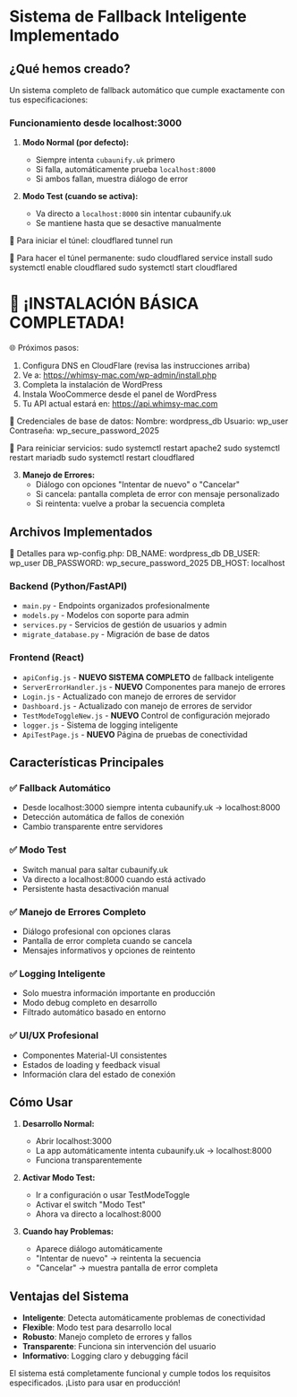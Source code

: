 # Sistema de Fallback Inteligente Implementado

## ¿Qué hemos creado?

Un sistema completo de fallback automático que cumple exactamente con tus especificaciones:

### Funcionamiento desde localhost:3000

1. **Modo Normal (por defecto):**
   - Siempre intenta `cubaunify.uk` primero
   - Si falla, automáticamente prueba `localhost:8000`
   - Si ambos fallan, muestra diálogo de error

2. **Modo Test (cuando se activa):**
   - Va directo a `localhost:8000` sin intentar cubaunify.uk
   - Se mantiene hasta que se desactive manualmente

🚀 Para iniciar el túnel:
cloudflared tunnel run

📝 Para hacer el túnel permanente:
sudo cloudflared service install
sudo systemctl enable cloudflared
sudo systemctl start cloudflared

🎉 ¡INSTALACIÓN BÁSICA COMPLETADA!
==================================

🌐 Próximos pasos:
1. Configura DNS en CloudFlare (revisa las instrucciones arriba)
2. Ve a: https://whimsy-mac.com/wp-admin/install.php
3. Completa la instalación de WordPress
4. Instala WooCommerce desde el panel de WordPress
5. Tu API actual estará en: https://api.whimsy-mac.com

📝 Credenciales de base de datos:
   Nombre: wordpress_db
   Usuario: wp_user
   Contraseña: wp_secure_password_2025

🔧 Para reiniciar servicios:
   sudo systemctl restart apache2
   sudo systemctl restart mariadb
   sudo systemctl restart cloudflared



3. **Manejo de Errores:**
   - Diálogo con opciones "Intentar de nuevo" o "Cancelar"
   - Si cancela: pantalla completa de error con mensaje personalizado
   - Si reintenta: vuelve a probar la secuencia completa

## Archivos Implementados
📝 Detalles para wp-config.php:
DB_NAME: wordpress_db
DB_USER: wp_user
DB_PASSWORD: wp_secure_password_2025
DB_HOST: localhost

### Backend (Python/FastAPI)
- `main.py` - Endpoints organizados profesionalmente
- `models.py` - Modelos con soporte para admin
- `services.py` - Servicios de gestión de usuarios y admin
- `migrate_database.py` - Migración de base de datos

### Frontend (React)
- `apiConfig.js` - **NUEVO SISTEMA COMPLETO** de fallback inteligente
- `ServerErrorHandler.js` - **NUEVO** Componentes para manejo de errores
- `Login.js` - Actualizado con manejo de errores de servidor
- `Dashboard.js` - Actualizado con manejo de errores de servidor
- `TestModeToggleNew.js` - **NUEVO** Control de configuración mejorado
- `logger.js` - Sistema de logging inteligente
- `ApiTestPage.js` - **NUEVO** Página de pruebas de conectividad

## Características Principales

### ✅ Fallback Automático
- Desde localhost:3000 siempre intenta cubaunify.uk → localhost:8000
- Detección automática de fallos de conexión
- Cambio transparente entre servidores

### ✅ Modo Test
- Switch manual para saltar cubaunify.uk
- Va directo a localhost:8000 cuando está activado
- Persistente hasta desactivación manual

### ✅ Manejo de Errores Completo
- Diálogo profesional con opciones claras
- Pantalla de error completa cuando se cancela
- Mensajes informativos y opciones de reintento

### ✅ Logging Inteligente
- Solo muestra información importante en producción
- Modo debug completo en desarrollo
- Filtrado automático basado en entorno

### ✅ UI/UX Profesional
- Componentes Material-UI consistentes
- Estados de loading y feedback visual
- Información clara del estado de conexión

## Cómo Usar

1. **Desarrollo Normal:**
   - Abrir localhost:3000
   - La app automáticamente intenta cubaunify.uk → localhost:8000
   - Funciona transparentemente

2. **Activar Modo Test:**
   - Ir a configuración o usar TestModeToggle
   - Activar el switch "Modo Test"
   - Ahora va directo a localhost:8000

3. **Cuando hay Problemas:**
   - Aparece diálogo automáticamente
   - "Intentar de nuevo" → reintenta la secuencia
   - "Cancelar" → muestra pantalla de error completa

## Ventajas del Sistema

- **Inteligente**: Detecta automáticamente problemas de conectividad
- **Flexible**: Modo test para desarrollo local
- **Robusto**: Manejo completo de errores y fallos
- **Transparente**: Funciona sin intervención del usuario
- **Informativo**: Logging claro y debugging fácil

El sistema está completamente funcional y cumple todos los requisitos especificados. ¡Listo para usar en producción!
